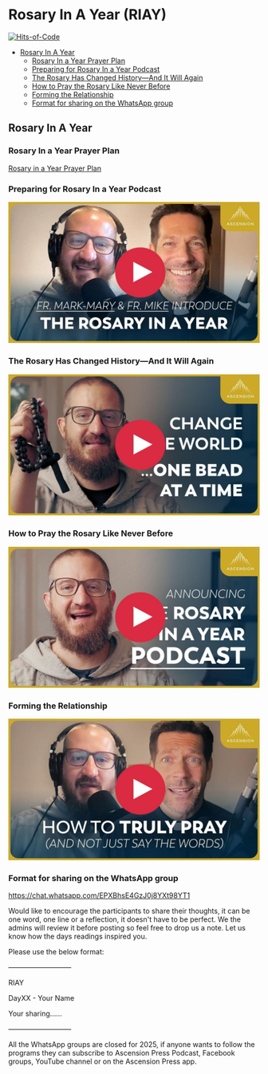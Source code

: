 # Rosary In A Year (RIAY)

[![Hits-of-Code](https://hitsofcode.com/github/linusjf/RIAY?branch=main)](https://hitsofcode.com/github/linusjf/RIAY/view?branch=main)

<!-- toc -->

- [Rosary In A Year](#rosary-in-a-year)
  - [Rosary In a Year Prayer Plan](#rosary-in-a-year-prayer-plan)
  - [Preparing for Rosary In a Year Podcast](#preparing-for-rosary-in-a-year-podcast)
  - [The Rosary Has Changed History—And It Will Again](#the-rosary-has-changed-historyand-it-will-again)
  - [How to Pray the Rosary Like Never Before](#how-to-pray-the-rosary-like-never-before)
  - [Forming the Relationship](#forming-the-relationship)
  - [Format for sharing on the WhatsApp group](#format-for-sharing-on-the-whatsapp-group)

<!-- tocstop -->

## Rosary In A Year

### Rosary In a Year Prayer Plan

[Rosary in a Year Prayer Plan](https://raw.githubusercontent.com/linusjf/RIAY/main/Rosary_in_a_Year_Prayer_Plan.pdf)

### Preparing for Rosary In a Year Podcast

[![Preparing for Rosary in a Year Podcast w/ Fr. Mark-Mary (+ Special Guest Fr. Mike Schmitz!)](https://raw.githubusercontent.com/linusjf/RIAY/main/Podcast.jpg)](https://youtu.be/kTKyflR2H-Q "Preparing for Rosary in a Year Podcast w/ Fr. Mark-Mary (+ Special Guest Fr. Mike Schmitz!)")

### The Rosary Has Changed History—And It Will Again

[![The Rosary Has Changed History—And It Will Again](https://raw.githubusercontent.com/linusjf/RIAY/main/History.jpg)](https://youtu.be/exy8-Ffbls4 "The Rosary Has Changed History — And It Will Again")

### How to Pray the Rosary Like Never Before

[![How to Pray the Rosary Like Never Before (+ NEW Podcast)](https://raw.githubusercontent.com/linusjf/RIAY/main/HowToPray.jpg)](https://youtu.be/JjWRqYt1ljQ "How to Pray the Rosary Like Never Before (+ NEW Podcast)")

### Forming the Relationship

[![Forming The Relationship - Intro to Phase 1 of the Rosary in a Year Podcast](https://raw.githubusercontent.com/linusjf/RIAY/main/forming.jpg)](https://youtu.be/785cmjJBqvI "Forming The Relationship - Intro to Phase 1 of the Rosary in a Year Podcast")

### Format for sharing on the WhatsApp group

<https://chat.whatsapp.com/EPXBhsE4GzJ0j8YXt98YT1>

Would like to encourage the participants to share their thoughts, it can be one word, one line or a reflection, it doesn't have to be perfect. We the admins will review it before posting so feel free to drop us a note. Let us know how the days readings inspired you.

Please use the below format:

—————————

RIAY

DayXX - Your Name

Your sharing……

—————————

All the WhatsApp groups are closed for 2025, if anyone wants to follow the programs they can subscribe to Ascension Press Podcast, Facebook groups, YouTube channel or on the Ascension Press app.
